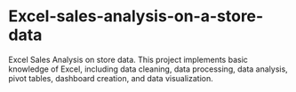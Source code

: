 # Excel-sales-analysis-on-a-store-data
Excel Sales Analysis on store data. This project implements basic knowledge of Excel, including data cleaning, data processing, data analysis, pivot tables, dashboard creation, and data visualization.
